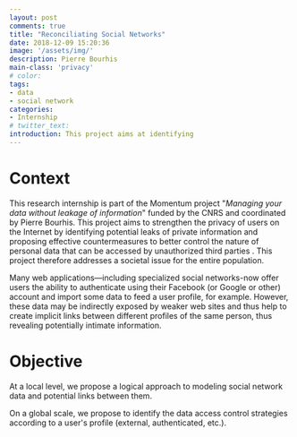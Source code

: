 ```yaml
---
layout: post
comments: true
title: "Reconciliating Social Networks"
date: 2018-12-09 15:20:36
image: '/assets/img/'
description: Pierre Bourhis
main-class: 'privacy'
# color:
tags:
- data
- social network
categories:
- Internship
# twitter_text:
introduction: This project aims at identifying 
---
```


# Context

This research internship is part of the Momentum project "_Managing your data without leakage of information_" funded by the CNRS and coordinated by Pierre Bourhis. This project aims to strengthen the privacy of users on the Internet by identifying potential leaks of private information and proposing effective countermeasures to better control the nature of personal data that can be accessed by unauthorized third parties . This project therefore addresses a societal issue for the entire population.

Many web applications—including specialized social networks-now offer users the ability to authenticate using their Facebook (or Google or other) account and import some data to feed a user profile, for example. However, these data may be indirectly exposed by weaker web sites and thus help to create implicit links between different profiles of the same person, thus revealing potentially intimate information.

# Objective

At a local level, we propose a logical approach to modeling social network data and potential links between them.

On a global scale, we propose to identify the data access control strategies according to a user's profile (external, authenticated, etc.).